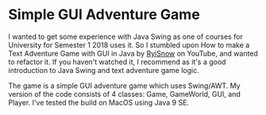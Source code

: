 # Simple GUI Adventure Game

I wanted to get some experience with Java Swing as one of courses for University for Semester 1 2018 uses it. So I
stumbled upon How to make a Text Adventure Game with GUI in Java by [RyiSnow](https://www.youtube.com/channel/UCS94AD0gxLakurK-6jnqV1w)
on YouTube, and wanted to refactor it. If you haven't watched it, I recommend as it's a good introduction to Java Swing
and text adventure game logic.

The game is a simple GUI adventure game which uses Swing/AWT. My version of the code consists of 4 classes: Game,
GameWorld, GUI, and Player. I've tested the build on MacOS using Java 9 SE.
